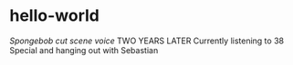 # hello-world
*Spongebob cut scene voice* TWO YEARS LATER
Currently listening to 38 Special and hanging out with Sebastian
